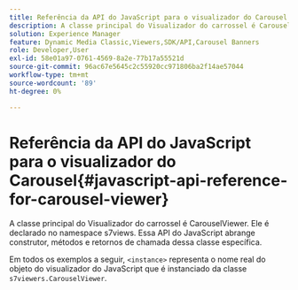 ```yaml
---
title: Referência da API do JavaScript para o visualizador do Carousel
description: A classe principal do Visualizador do carrossel é CarouselViewer. Ele é declarado no namespace s7views. Essa API do JavaScript abrange construtor, métodos e retornos de chamada dessa classe específica.
solution: Experience Manager
feature: Dynamic Media Classic,Viewers,SDK/API,Carousel Banners
role: Developer,User
exl-id: 58e01a97-0761-4569-8a2e-77b17a55521d
source-git-commit: 96ac67e5645c2c55920cc971806ba2f14ae57044
workflow-type: tm+mt
source-wordcount: '89'
ht-degree: 0%

---
```


# Referência da API do JavaScript para o visualizador do Carousel{#javascript-api-reference-for-carousel-viewer}

A classe principal do Visualizador do carrossel é CarouselViewer. Ele é declarado no namespace s7views. Essa API do JavaScript abrange construtor, métodos e retornos de chamada dessa classe específica.

Em todos os exemplos a seguir, `<instance>` representa o nome real do objeto do visualizador do JavaScript que é instanciado da classe `s7viewers.CarouselViewer`.

